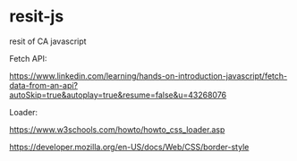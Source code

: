 # resit-js
resit of CA javascript

Fetch API:

https://www.linkedin.com/learning/hands-on-introduction-javascript/fetch-data-from-an-api?autoSkip=true&autoplay=true&resume=false&u=43268076

Loader:

https://www.w3schools.com/howto/howto_css_loader.asp


https://developer.mozilla.org/en-US/docs/Web/CSS/border-style



